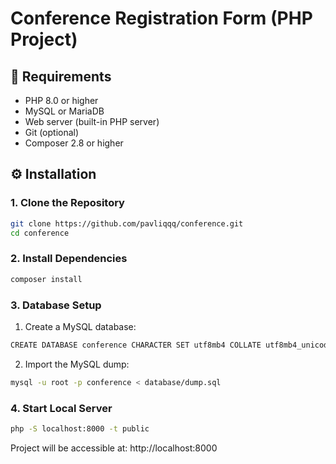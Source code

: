 # Conference Registration Form (PHP Project)

## 🧰 Requirements

- PHP 8.0 or higher
- MySQL or MariaDB
- Web server (built-in PHP server)
- Git (optional)
- Composer 2.8 or higher

## ⚙️ Installation

### 1. Clone the Repository

```bash
git clone https://github.com/pavliqqq/conference.git
cd conference
```

### 2. Install Dependencies
```bash
composer install
```

### 3. Database Setup

1. Create a MySQL database:

```bash
CREATE DATABASE conference CHARACTER SET utf8mb4 COLLATE utf8mb4_unicode_ci;
```
2. Import the MySQL dump:

```bash
mysql -u root -p conference < database/dump.sql
```

### 4. Start Local Server

```bash
php -S localhost:8000 -t public
```
Project will be accessible at:
http://localhost:8000